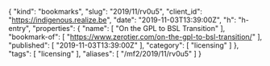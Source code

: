 {
  "kind": "bookmarks",
  "slug": "2019/11/rv0u5",
  "client_id": "https://indigenous.realize.be",
  "date": "2019-11-03T13:39:00Z",
  "h": "h-entry",
  "properties": {
    "name": [
      "On the GPL to BSL Transition"
    ],
    "bookmark-of": [
      "https://www.zerotier.com/on-the-gpl-to-bsl-transition/"
    ],
    "published": [
      "2019-11-03T13:39:00Z"
    ],
    "category": [
      "licensing"
    ]
  },
  "tags": [
    "licensing"
  ],
  "aliases": [
    "/mf2/2019/11/rv0u5"
  ]
}
